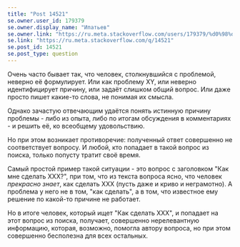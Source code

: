 ```yaml
---
title: "Post 14521"
se.owner.user_id: 179379
se.owner.display_name: "Ипатьев"
se.owner.link: "https://ru.meta.stackoverflow.com/users/179379/%d0%98%d0%bf%d0%b0%d1%82%d1%8c%d0%b5%d0%b2"
se.link: "https://ru.meta.stackoverflow.com/q/14521"
se.post_id: 14521
se.post_type: question
---
```

<p>Очень часто бывает так, что человек, столкнувшийся с проблемой, неверно её формулирует. Или как проблему XY, или неверно идентифицирует причину, или задаёт слишком общий вопрос. Или даже просто пишет какие-то слова, не понимая их смысла.</p>
<p>Однако зачастую отвечающим удаётся понять истинную причину проблемы  - либо из опыта, либо по итогам обсуждения в комментариях - и решить её, ко всеобщему удовольствию.</p>
<p>Но при этом возникает противоречие: полученный ответ совершенно не соответствует вопросу. И любой, кто попадает в такой вопрос из поиска, только попусту тратит своё время.</p>
<p>Самый простой пример такой ситуации - это вопрос с заголовком &quot;Как мне сделать ХХХ?&quot;, при том, что из текста вопроса ясно, что человек <em>прекрасно знает</em>, как сделать ХХХ (пусть даже и криво и неграмотно). А проблема у него не в том, &quot;как сделать&quot;, а в том, что известное ему решение по какой-то причине не работает.</p>
<p>Но в итоге человек, который ищет &quot;Как сделать ХХХ&quot;, и попадает на этот вопрос из поиска, получает, совершенно нерелевантную информацию, которая, возможно, помогла автору вопроса, но при этом совершенно бесполезна для всех остальных.</p>
